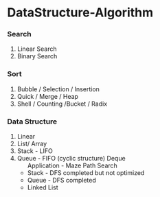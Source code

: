 # DataStructure-Algorithm


### Search

<ol>
  <li> Linear Search
  <li> Binary Search
</ol>


### Sort

<ol>
  <li> Bubble / Selection / Insertion
  <li> Quick  / Merge     / Heap 
  <li> Shell  / Counting  /Bucket / Radix 

</ol>


### Data Structure

<ol>
  <li> Linear
    <li> List/ Array
    <li> Stack - LIFO
    <li> Queue - FIFO (cyclic structure) Deque
        <ul> Application - Maze Path Search
        <li> Stack - DFS completed but not optimized
        <li> Queue - DFS completed 
     </li>    
    <li> Linked List
   
<ol>
